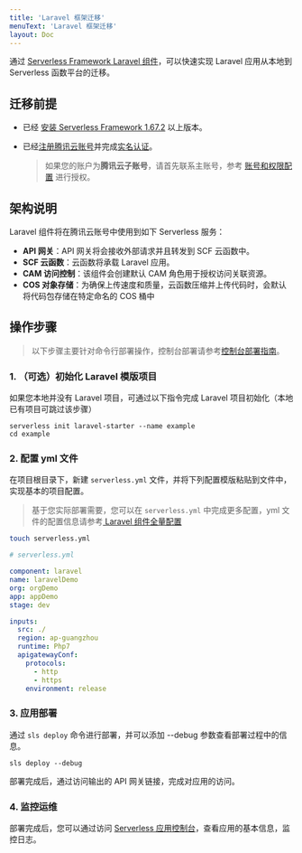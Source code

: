 ```yaml
---
title: 'Laravel 框架迁移'
menuText: 'Laravel 框架迁移'
layout: Doc
---
```


通过 [Serverless Framework Laravel 组件](https://github.com/serverless-components/tencent-laravel)，可以快速实现 Laravel 应用从本地到 Serverless 函数平台的迁移。


## 迁移前提

- 已经 [安装 Serverless Framework 1.67.2](../quickstart/installation) 以上版本。
- 已经[注册腾讯云账号](https://cloud.tencent.com/document/product/378/17985)并完成[实名认证](https://cloud.tencent.com/document/product/378/10495)。

  > 如果您的账户为**腾讯云子账号**，请首先联系主账号，参考 [账号和权限配置](../quickstart/credential) 进行授权。

 ## 架构说明

Laravel 组件将在腾讯云账号中使用到如下 Serverless 服务：

- **API 网关**：API 网关将会接收外部请求并且转发到 SCF 云函数中。
- **SCF 云函数**：云函数将承载 Laravel 应用。
- **CAM 访问控制**：该组件会创建默认 CAM 角色用于授权访问关联资源。
- **COS 对象存储**：为确保上传速度和质量，云函数压缩并上传代码时，会默认将代码包存储在特定命名的 COS 桶中

## 操作步骤

> 以下步骤主要针对命令行部署操作，控制台部署请参考[控制台部署指南](./console)。

### 1. （可选）初始化 Laravel 模版项目
如果您本地并没有 Laravel 项目，可通过以下指令完成 Laravel 项目初始化（本地已有项目可跳过该步骤）
```
serverless init laravel-starter --name example
cd example
```

### 2. 配置 yml 文件
在项目根目录下，新建 `serverless.yml` 文件，并将下列配置模版粘贴到文件中，实现基本的项目配置。
>基于您实际部署需要，您可以在 `serverless.yml` 中完成更多配置，yml 文件的配置信息请参考[ Laravel 组件全量配置](https://github.com/serverless-components/tencent-laravel/blob/master/docs/configure.md)

```sh
touch serverless.yml
```

```yml
# serverless.yml

component: laravel
name: laravelDemo
org: orgDemo
app: appDemo
stage: dev

inputs:
  src: ./
  region: ap-guangzhou
  runtime: Php7
  apigatewayConf:
    protocols:
      - http
      - https
    environment: release
```

### 3. 应用部署
通过 `sls deploy` 命令进行部署，并可以添加 --debug 参数查看部署过程中的信息。

```
sls deploy --debug
```
部署完成后，通过访问输出的 API 网关链接，完成对应用的访问。

### 4. 监控运维
部署完成后，您可以通过访问 [Serverless 应用控制台](https://console.cloud.tencent.com/ssr)，查看应用的基本信息，监控日志。
